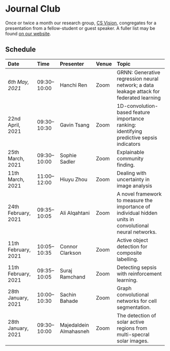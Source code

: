 # Journal Club

Once or twice a month our research group, [CS Vision](http://csvision.swansea.ac.uk), congregates for a presentation from a fellow-student or guest speaker. A fuller list may be found [on our website](http://csvision.swansea.ac.uk/index.php?n=Site.JournalClub).

## Schedule

|Date|Time|Presenter|Venue|Topic|
|:---|:---|:--------|-----|:----|
*6th May, 2021* | 09:30&ndash;10:00 | Hanchi Ren | Zoom | GRNN: Generative regression neural network; a data leakage attack for federated learning
22nd April, 2021 | 09:30&ndash;10:30 | Gavin Tsang | Zoom | 1D-convolution-based feature importance ranking: identifying predictive sepsis indicators
25th March, 2021 | 09:30&ndash;10:00 | Sophie Sadler | Zoom | Explainable community finding.
11th March, 2021 | 11:00&ndash;12:00 | Hiuyu Zhou | Zoom | Dealing with uncertainty in image analysis
24th February, 2021 | 09:35&ndash;10:05 | Ali Alqahtani | Zoom | A novel framework to measure the importance of individual hidden units in convolutional neural networks.
11th February, 2021 | 10:05&ndash;10:35 | Connor Clarkson | Zoom | Active object detection for composite labelling.
11th February, 2021 | 09:35&ndash;10:05 | Suraj Ramchand | Zoom | Detecting sepsis with reinforcement learning.
28th January, 2021 | 10:00&ndash;10:30 | Sachin Bahade | Zoom | Graph convolutional networks for cell segmentation.
28th January, 2021 | 09:30&ndash;10:00 | Majedaldein Almahasneh | Zoom | The detection of solar active regions from multi-specral solar images.